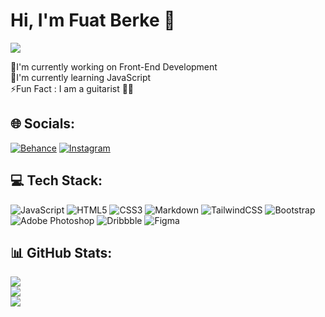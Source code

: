 # Hi, I'm Fuat Berke 👋
![](https://i.pinimg.com/originals/aa/1c/79/aa1c793452809135313b8e049a56dcee.gif)
<!--
**FuatBerke/fuatberke** is a ✨ _special_ ✨ repository because its `README.md` (this file) appears on your GitHub profile.
-->
🔭I'm currently working on Front-End Development<br>🌱I'm currently learning JavaScript<br>⚡Fun Fact : I am a guitarist 🤘🏻

## 🌐 Socials:
[![Behance](https://img.shields.io/badge/Behance-1769ff?logo=behance&logoColor=white)](https://behance.net/fuatberkegultekin) [![Instagram](https://img.shields.io/badge/Instagram-%23E4405F.svg?logo=Instagram&logoColor=white)](https://instagram.com/fbgdesignn) 

## 💻 Tech Stack:
![JavaScript](https://img.shields.io/badge/javascript-%23323330.svg?style=for-the-badge&logo=javascript&logoColor=%23F7DF1E) ![HTML5](https://img.shields.io/badge/html5-%23E34F26.svg?style=for-the-badge&logo=html5&logoColor=white) ![CSS3](https://img.shields.io/badge/css3-%231572B6.svg?style=for-the-badge&logo=css3&logoColor=white) ![Markdown](https://img.shields.io/badge/markdown-%23000000.svg?style=for-the-badge&logo=markdown&logoColor=white) ![TailwindCSS](https://img.shields.io/badge/tailwindcss-%2338B2AC.svg?style=for-the-badge&logo=tailwind-css&logoColor=white) ![Bootstrap](https://img.shields.io/badge/bootstrap-%23563D7C.svg?style=for-the-badge&logo=bootstrap&logoColor=white) ![Adobe Photoshop](https://img.shields.io/badge/adobephotoshop-%2331A8FF.svg?style=for-the-badge&logo=adobephotoshop&logoColor=white) ![Dribbble](https://img.shields.io/badge/Dribbble-EA4C89?style=for-the-badge&logo=dribbble&logoColor=white) 	![Figma](https://img.shields.io/badge/figma-%23F24E1E.svg?style=for-the-badge&logo=figma&logoColor=white)
## 📊 GitHub Stats:
![](https://github-readme-stats.vercel.app/api?username=FuatBerke&theme=dark&hide_border=false&include_all_commits=false&count_private=false)<br/>
![](https://github-readme-streak-stats.herokuapp.com/?user=FuatBerke&theme=dark&hide_border=false)<br/>
![](https://github-readme-stats.vercel.app/api/top-langs/?username=FuatBerke&theme=dark&hide_border=false&include_all_commits=false&count_private=false&layout=compact)


